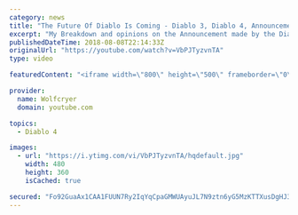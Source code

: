 ```yaml
---
category: news
title: "The Future Of Diablo Is Coming - Diablo 3, Diablo 4, Announcement Incoming"
excerpt: "My Breakdown and opinions on the Announcement made by the Diablo team today! The Future of Diablo is COMING!!!! I tried to make the edits in this video as ..."
publishedDateTime: 2018-08-08T22:14:33Z
originalUrl: "https://youtube.com/watch?v=VbPJTyzvnTA"
type: video

featuredContent: "<iframe width=\"800\" height=\"500\" frameborder=\"0\" src=\"https://www.youtube.com/embed/VbPJTyzvnTA\" allow=\"accelerometer; autoplay; encrypted-media; gyroscope; picture-in-picture\" allowfullscreen></iframe>"

provider:
  name: Wolfcryer
  domain: youtube.com

topics:
  - Diablo 4

images:
  - url: "https://i.ytimg.com/vi/VbPJTyzvnTA/hqdefault.jpg"
    width: 480
    height: 360
    isCached: true

secured: "Fo92GuaAx1CAA1FUUN7Ry2IqYqCpaGMWUAyuJL7N9ztn6yG5MzKTTXusDgHJ3hXfzAu82MA2c4aS0hiN5aGtvQMrox2nAyRi6krD5GlK0+a7BeAzc0/a+8cvRPo5RHB3d1EviEmtCwmm54LUgMvAARbvIravQuIRa51uTsZJo0kVplGvZkZNPS/zRkNDZ1l+8B9V5NgzmfmHIu/Y2USlwO8ymE06gJDHHcwIT1hFFirp/BAOBOjFgoeIpWaS4DBNa4NXKwmX2d0AhdqzcQ8FkblcWO8rNNccXAGb8U+PxatWPahjz0xKaWXjPvTbVK5j6RpeHrc2ZZTfNF7I3Su/+vOedF7y8gxVF/LikGgU09hyOh/e5oJlXoRMFk62G+OJnJBtJB+jChqWOSK1EyNM6mn8EIb/E8tCufwLckA9b9pnJGcY/nb/dUORBGw3+1CB;N0W5G1xx4GSLV8c6DItNMQ=="
---
```


